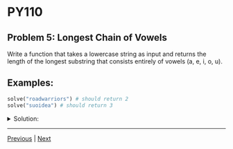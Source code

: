 # PY110
## Problem 5: Longest Chain of Vowels

Write a function that takes a lowercase string as input and returns the
length of the longest substring that consists entirely of vowels (a, e, i, o, u).

## Examples:

```python
solve("roadwarriors") # should return 2
solve("suoidea") # should return 3
```

<details>
<summary>Solution:</summary>

```python
def solve(string):
    vowels = 'aeiou'
    max_length = 0
    current_length = 0
    
    for char in string:
        if char in vowels:
            current_length += 1
            max_length = max(max_length, current_length)
        else:
            current_length = 0
    
    return max_length
```

</details>

---

[Previous](04.md) | [Next](06.md)
